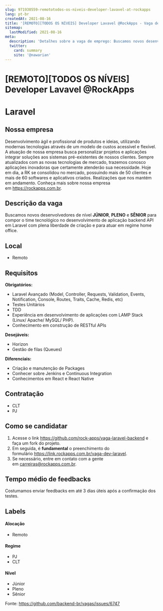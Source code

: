 ```yaml
---
slug: 971930559-remototodos-os-niveis-developer-lavavel-at-rockapps
lang: pt-br
createdAt: 2021-08-16
title: '[REMOTO][TODOS OS NÍVEIS] Developer Lavavel @RockApps - Vaga de Emprego'
sitemap:
  lastModified: 2021-08-16
meta:
  description: 'Detalhes sobre a vaga de emprego: Buscamos novos desenvolvedores de nível **JÚNIOR**, **PLENO** e **SÊNIOR** para compor o time tecnológico no desenvolvimento de aplicação backend API em Laravel com plena liberdade de criação e para atuar em regime home office.'
  twitter:
    card: summary
    site: '@nawarian'
---
```


# [REMOTO][TODOS OS NÍVEIS] Developer Lavavel @RockApps

# Laravel

## Nossa empresa

Desenvolvimento ágil e profissional de produtos e ideias, utilizando modernas tecnologias através de um modelo de custos acessível e flexível. A atuação de nossa empresa busca personalizar projetos e aplicações integrar soluções aos sistemas pré-existentes de nossos clientes. Sempre atualizados com as novas tecnologias de mercado, trazemos conosco aplicações inovadoras que certamente atenderão sua necessidade. Hoje em dia, a RK se consolidou no mercado, possuindo mais de 50 clientes e mais de 60 softwares e aplicativos criados. Realizações que nos mantém em andamento.
Conheça mais sobre nossa empresa em https://rockapps.com.br.

## Descrição da vaga

Buscamos novos desenvolvedores de nível **JÚNIOR**,  **PLENO** e **SÊNIOR** para compor o time tecnológico no desenvolvimento de aplicação backend API em Laravel com plena liberdade de criação e para atuar em regime home office.

## Local

* Remoto

## Requisitos

**Obrigatórios:**

* Laravel Avançado (Model, Controller, Requests, Validation, Events, Notification, Console, Routes, Traits, Cache, Redis, etc)
* Testes Unitários
* TDD
* Experiência em desenvolvimento de aplicações com LAMP Stack (Linux/ Apache/ MySQL/ PHP).
* Conhecimento em construção de RESTful APIs

**Desejáveis:**

* Horizon
* Gestão de filas (Queues)

**Diferenciais:**

* Criação e manutenção de Packages
* Conhecer sobre Jenkins e Continuous Integration
* Conhecimentos em React e React Native

## Contratação

* CLT
* PJ

## Como se candidatar

1. Acesse o link <https://github.com/rock-apps/vaga-laravel-backend> e faça um fork do projeto.
2. Em seguida, é **fundamental** o preenchimento do formulário <https://link.rockapps.com.br/vaga-dev-laravel>.
3. Se necessário, entre em contato com a gente em [carreiras@rockapps.com.br](mailto:carreiras@rockapps.com.br).

## Tempo médio de feedbacks

Costumamos enviar feedbacks em até 3 dias úteis após a confirmação dos testes.

## Labels

#### Alocação

* Remoto

#### Regime

* PJ
* CLT

#### Nível

* Júnior
* Pleno
* Sênior




Fonte: https://github.com/backend-br/vagas/issues/6747